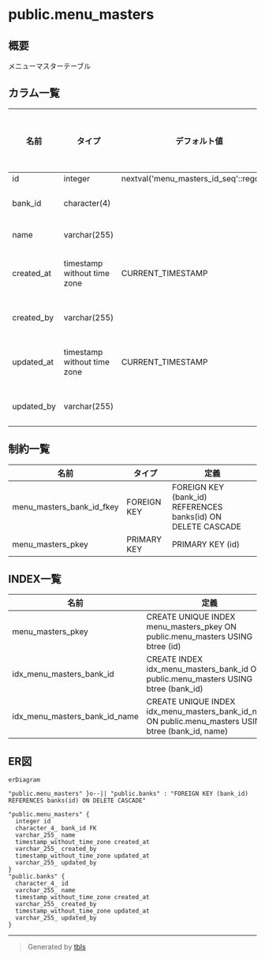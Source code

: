 # public.menu_masters

## 概要

メニューマスターテーブル

## カラム一覧

| 名前 | タイプ | デフォルト値 | Nullable | 子テーブル | 親テーブル | コメント |
| ---- | ------ | ------------ | -------- | ---------- | ---------- | -------- |
| id | integer | nextval('menu_masters_id_seq'::regclass) | false |  |  | ID |
| bank_id | character(4) |  | false |  | [public.banks](public.banks.md) | 銀行ID |
| name | varchar(255) |  | false |  |  | 名前 |
| created_at | timestamp without time zone | CURRENT_TIMESTAMP | false |  |  | 登録日時 |
| created_by | varchar(255) |  | false |  |  | 登録者 |
| updated_at | timestamp without time zone | CURRENT_TIMESTAMP | false |  |  | 更新日時 |
| updated_by | varchar(255) |  | false |  |  | 更新者 |

## 制約一覧

| 名前 | タイプ | 定義 |
| ---- | ---- | ---------- |
| menu_masters_bank_id_fkey | FOREIGN KEY | FOREIGN KEY (bank_id) REFERENCES banks(id) ON DELETE CASCADE |
| menu_masters_pkey | PRIMARY KEY | PRIMARY KEY (id) |

## INDEX一覧

| 名前 | 定義 |
| ---- | ---------- |
| menu_masters_pkey | CREATE UNIQUE INDEX menu_masters_pkey ON public.menu_masters USING btree (id) |
| idx_menu_masters_bank_id | CREATE INDEX idx_menu_masters_bank_id ON public.menu_masters USING btree (bank_id) |
| idx_menu_masters_bank_id_name | CREATE UNIQUE INDEX idx_menu_masters_bank_id_name ON public.menu_masters USING btree (bank_id, name) |

## ER図

```mermaid
erDiagram

"public.menu_masters" }o--|| "public.banks" : "FOREIGN KEY (bank_id) REFERENCES banks(id) ON DELETE CASCADE"

"public.menu_masters" {
  integer id
  character_4_ bank_id FK
  varchar_255_ name
  timestamp_without_time_zone created_at
  varchar_255_ created_by
  timestamp_without_time_zone updated_at
  varchar_255_ updated_by
}
"public.banks" {
  character_4_ id
  varchar_255_ name
  timestamp_without_time_zone created_at
  varchar_255_ created_by
  timestamp_without_time_zone updated_at
  varchar_255_ updated_by
}
```

---

> Generated by [tbls](https://github.com/k1LoW/tbls)
